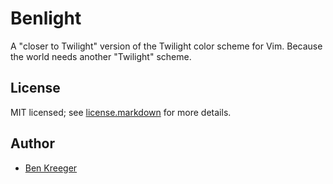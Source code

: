 # Benlight

A "closer to Twilight" version of the Twilight color scheme for Vim. Because the world needs another "Twilight" scheme.

## License

MIT licensed; see [license.markdown](https://github.com/kreeger/benlight/blob/master/license.markdown) for more details.

## Author

- [Ben Kreeger](https://github.com/kreeger)
